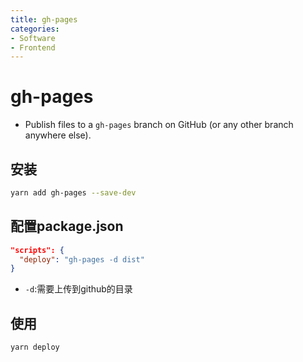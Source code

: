 ```yaml
---
title: gh-pages
categories:
- Software
- Frontend
---
```

# gh-pages

- Publish files to a `gh-pages` branch on GitHub (or any other branch anywhere else).

## 安装

```bash
yarn add gh-pages --save-dev
```

## 配置package.json

```json
"scripts": {
  "deploy": "gh-pages -d dist"
}
```

- `-d`:需要上传到github的目录

## 使用

```bash
yarn deploy
```

